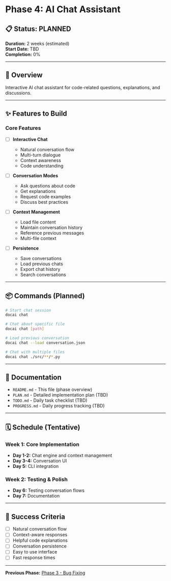 # Phase 4: AI Chat Assistant

## 📋 Status: PLANNED

**Duration:** 2 weeks (estimated)  
**Start Date:** TBD  
**Completion:** 0%

---

## 🎯 Overview

Interactive AI chat assistant for code-related questions, explanations, and discussions.

---

## ✨ Features to Build

### Core Features
- [ ] **Interactive Chat**
  - Natural conversation flow
  - Multi-turn dialogue
  - Context awareness
  - Code understanding

- [ ] **Conversation Modes**
  - Ask questions about code
  - Get explanations
  - Request code examples
  - Discuss best practices

- [ ] **Context Management**
  - Load file content
  - Maintain conversation history
  - Reference previous messages
  - Multi-file context

- [ ] **Persistence**
  - Save conversations
  - Load previous chats
  - Export chat history
  - Search conversations

---

## 📦 Commands (Planned)

```bash
# Start chat session
docai chat

# Chat about specific file
docai chat [path]

# Load previous conversation
docai chat --load conversation.json

# Chat with multiple files
docai chat ./src/**/*.py
```

---

## 📁 Documentation

- `README.md` - This file (phase overview)
- `PLAN.md` - Detailed implementation plan (TBD)
- `TODO.md` - Daily task checklist (TBD)
- `PROGRESS.md` - Daily progress tracking (TBD)

---

## 🗓️ Schedule (Tentative)

### Week 1: Core Implementation
- **Day 1-2:** Chat engine and context management
- **Day 3-4:** Conversation UI
- **Day 5:** CLI integration

### Week 2: Testing & Polish
- **Day 6:** Testing conversation flows
- **Day 7:** Documentation

---

## 🎯 Success Criteria

- [ ] Natural conversation flow
- [ ] Context-aware responses
- [ ] Helpful code explanations
- [ ] Conversation persistence
- [ ] Easy to use interface
- [ ] Fast response times

---

**Previous Phase:** [Phase 3 - Bug Fixing](../phase-3-bugfixing/)
